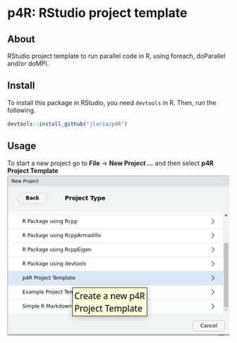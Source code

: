 p4R: RStudio project template
================

## About

RStudio project template to run parallel code in R, using foreach,
doParallel and/or doMPI.

## Install

To install this package in RStudio, you need `devtools` in R. Then, run
the following.

``` r
devtools::install_github("jlaria/p4R")
```

## Usage

To start a new project go to **File** -\> **New Project …** and then
select **p4R Project Template** ![](pic.png)

